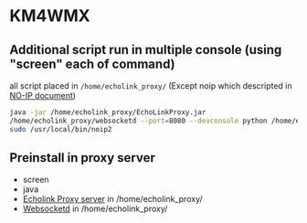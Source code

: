 # KM4WMX
## Additional script run in multiple console (using "screen" each of command)

all script placed in `/home/echolink_proxy/` (Except noip which descripted in [NO-IP document](http://www.noip.com/support/knowledgebase/installing-the-linux-dynamic-update-client/))
```bash
java -jar /home/echolink_proxy/EchoLinkProxy.jar
/home/echolink_proxy/websocketd --port=8080 --devconsole python /home/echolink_proxy/read_callsign.py #Websocket
sudo /usr/local/bin/noip2
```

## Preinstall in proxy server
- screen
- java
- [Echolink Proxy server](http://www.echolink.org/register_data.jsp) in /home/echolink_proxy/
- [Websocketd](https://github.com/joewalnes/websocketd) in /home/echolink_proxy/